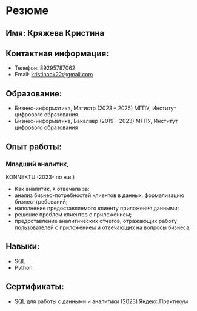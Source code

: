 # Резюме

## Имя: Кряжева Кристина
## Контактная информация:
- Телефон: 89295787062
- Email: kristinaok22@gmail.com

## Образование:
- Бизнес-информатика, Магистр (2023 – 2025)
  МГПУ, Институт цифрового образования
- Бизнес-информатика, Бакалавр (2019 – 2023)
  МГПУ, Институт цифрового образования

## Опыт работы:
### Младший аналитик,
KONNEKTU (2023- по н.в.)
- Как аналитик, я отвечала за:
- анализ бизнес-потребностей клиентов в данных, формализацию бизнес-требований;
- наполнение предоставляемого клиенту приложения данными;
- решение проблем клиентов с приложением;
- предоставление аналитических отчетов, отражающих работу пользователей с приложением и отвечающих на вопросы бизнеса;

## Навыки:
- SQL
- Python

## Сертификаты:
- SQL для работы с данными и аналитики (2023)
   Яндекс.Практикум
